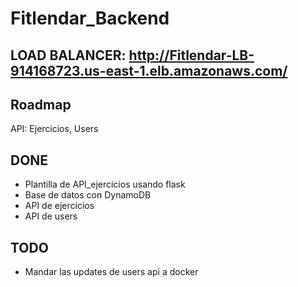 # Fitlendar_Backend

## LOAD BALANCER: http://Fitlendar-LB-914168723.us-east-1.elb.amazonaws.com/

## Roadmap

API: Ejercicios, Users

## DONE
- Plantilla de API_ejercicios usando flask
- Base de datos con DynamoDB
- API de ejercicios
- API de users

## TODO
- Mandar las updates de users api a docker
